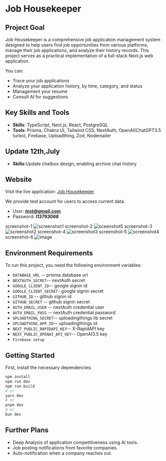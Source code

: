 # Job Housekeeper

## Project Goal
Job Housekeeper is a comprehensive job application management system designed to help users find job opportunities from various platforms, manage their job applications, and analyze their history records. This project serves as a practical implementation of a full-stack Next.js web application.

You can:

- Trace your job applications
- Analyze your application history, by time, category, and status
- Management your resume
- Consult AI for suggestions

## Key Skills and Tools
- **Skills**: TypeScript, Next.js, React, PostgreSQL
- **Tools**: Prisma, Chakra UI, Tailwind CSS, NextAuth, OpenAI(ChatGPT3.5 turbo), Firebase, Uploadthing, Zod, Nodemailer

## Update 12th,July
- **Skills**:Update chatbox design, enabling archive chat history

## Website
Visit the live application: [Job Housekeeper](https://job-housekeeper.vercel.app/)

We provide test account for users to access current data.
- User: ***test@gmail.com***
- Password: ***l13793068***

screenshot-1
![screenshot1](https://github.com/buhuiyonggou/job_housekeeper/assets/105371317/87437f07-847d-4cd9-8d39-8f30f9162105)
screenshot-2
![sceenshot5](https://github.com/buhuiyonggou/job_housekeeper/assets/105371317/eeb25c42-c0c6-4f38-b591-4050fd41f23e)
screenshot-3
![screenshot2](https://github.com/buhuiyonggou/job_housekeeper/assets/105371317/48d3b752-c73a-4b56-a736-c4b80bf8f2a2)
screenshot-4
![screenshot3](https://github.com/buhuiyonggou/job_housekeeper/assets/105371317/f16352eb-1998-4827-8246-67495c981782)
screenshot-5
![screenshot4](https://github.com/buhuiyonggou/job_housekeeper/assets/105371317/97168a14-4c3b-4f53-a242-ba349f3a6eff)
screenshot-6
![image](https://github.com/user-attachments/assets/bc92ef0b-433b-4a39-8349-6b4c580951ea)

## Environment Requirements
To run this project, you need the following environment variables:
- `DATABASE_URL` -- prisma database url
- `NEXTAUTH_SECRET`-- nextAuth secret
- `GOOGLE_CLIENT_ID`-- google signin id
- `GOOGLE_CLIENT_SECRET`- google signin secret
- `GITHUB_ID` -- github signin id
- `GITHUB_SECRET` -- github signin secret
- `AUTH_EMAIL_USER` -- nextAuth credential user
- `AUTH_EMAIL_PASS` -- nextAuth credential password
- `UPLOADTHING_SECRET`-- uploadingthings lib secret
- `UPLOADTHING_APP_ID`-- uploadingthings id
- `NEXT_PUBLIC_RAPIDAPI_KEY`-- X-RapidAPI key
- `NEXT_PUBLIC_OPENAI_API_KEY`-- OpenAI3.5 key
- `Firebase setup`

## Getting Started
First, install the necessary dependencies:
```bash
npm install
npm run dev
npm run build
# or
yarn dev
# or
pnpm dev
# or
bun dev
```
## Further Plans
- Deep Analysis of application competitiveness using AI tools.
- Job posting notifications from favorite companies.
- Auto-notification when a company reaches out.

